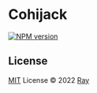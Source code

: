 # Cohijack

[![NPM version](https://img.shields.io/npm/v/cohijack?color=a1b858&label=)](https://www.npmjs.com/package/cohijack)


## License

[MIT](./LICENSE) License © 2022 [Ray](https://github.com/so1ve)

